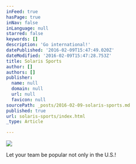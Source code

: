 ```yaml
---
inFeed: true
hasPage: true
inNav: false
inLanguage: null
starred: false
keywords: []
description: 'Go international!'
datePublished: '2016-02-09T15:47:49.020Z'
dateModified: '2016-02-09T15:47:28.753Z'
title: Solaris Sports
author: []
authors: []
publisher:
  name: null
  domain: null
  url: null
  favicon: null
sourcePath: _posts/2016-02-09-solaris-sports.md
published: true
url: solaris-sports/index.html
_type: Article

---
```

![](https://the-grid-user-content.s3-us-west-2.amazonaws.com/86386c90-94ef-4b67-9681-35e001605785.jpg)

Let your team be popular not only in the U.S.!